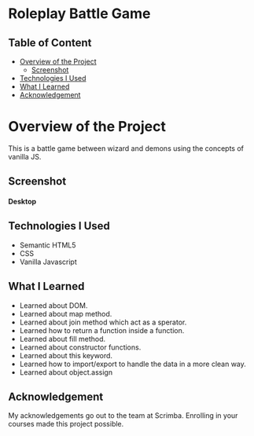 # Roleplay Battle Game

## Table of Content

 * [Overview of the Project](#overview-of-the-project)
      * [Screenshot](#screenshot)
 * [Technologies I Used](#technologies-i-used)
 * [What I Learned](#what-i-learned) 
 * [Acknowledgement](#acknowledgement)

# Overview of the Project
This is a battle game between wizard and demons using the concepts of vanilla JS.

## Screenshot

#### Desktop


## Technologies I Used
* Semantic HTML5
* CSS
* Vanilla Javascript

## What I Learned
* Learned about DOM.
* Learned about map method.
* Learned about join method which act as a sperator.
* Learned how to return a function inside a function.
* Learned about fill method.
* Learned about constructor functions.
* Learned about this keyword.
* Learned how to import/export to handle the data in a more clean way.
* Learned about object.assign

## Acknowledgement
   My acknowledgements go out to the team at Scrimba. Enrolling in your courses made this project possible.

